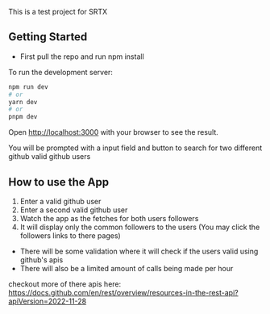 This is a test project for SRTX

## Getting Started

- First pull the repo and run npm install

To run the development server:

```bash
npm run dev
# or
yarn dev
# or
pnpm dev
```

Open [http://localhost:3000](http://localhost:3000) with your browser to see the result.

You will be prompted with a input field and button to search for two different github valid github users

## How to use the App

1. Enter a valid github user
2. Enter a second valid github user
3. Watch the app as the fetches for both users followers
4. It will display only the common followers to the users (You may click the followers links to there pages)

- There will be some validation where it will check if the users valid using github's apis
- There will also be a limited amount of calls being made per hour

checkout more of there apis here: https://docs.github.com/en/rest/overview/resources-in-the-rest-api?apiVersion=2022-11-28
